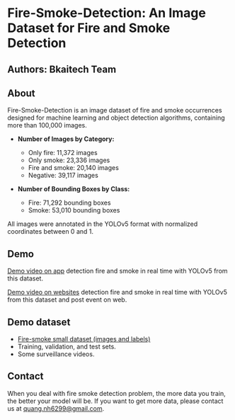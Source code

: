 # Fire-Smoke-Detection: An Image Dataset for Fire and Smoke Detection

## Authors: **Bkaitech Team**

## About

Fire-Smoke-Detection is an image dataset of fire and smoke occurrences designed for machine learning and object detection algorithms, containing more than
100,000 images.

- **Number of Images by Category:**

  - Only fire: 11,372 images
  - Only smoke: 23,336 images
  - Fire and smoke: 20,140 images
  - Negative: 39,117 images

- **Number of Bounding Boxes by Class:**

  - Fire: 71,292 bounding boxes
  - Smoke: 53,010 bounding boxes

All images were annotated in the YOLOv5 format with normalized coordinates between 0 and 1.

## Demo

[Demo video on app](https://www.youtube.com/watch?v=BP7G_zsJhYc&feature=youtu.be) detection fire and smoke in real time with YOLOv5 from this dataset.

[Demo video on websites](https://youtu.be/e_Qedv69d1k) detection fire and smoke in real time with YOLOv5 from this dataset and post event on web.

## Demo dataset

- [Fire-smoke small dataset (images and labels)](./demo-dataset)
- Training, validation, and test sets.
- Some surveillance videos.

## Contact

When you deal with fire smoke detection problem, the more data you train, 
the better your model will be. If you want to get more data, please 
contact us at [quang.nh6299@gmail.com](quang.nh6299@gmail.com).
